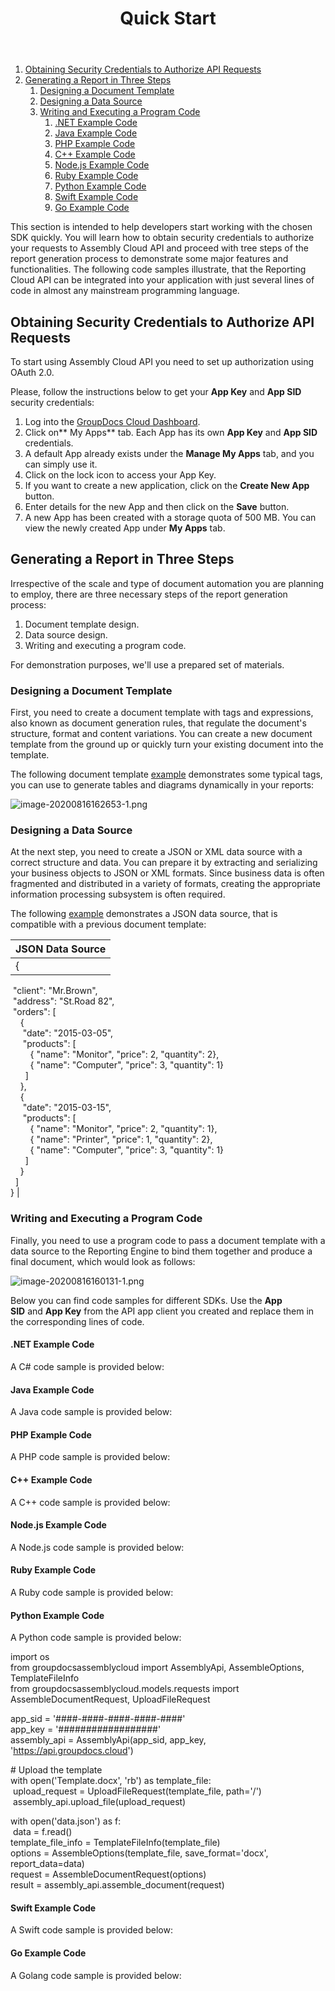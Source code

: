 ﻿---
id: "quick-start"
url: "assembly/getting-started/quick-start"
title: "Quick Start"
weight: 4
productName: "GroupDocs.Assembly Cloud"
description: "Quick Start"
keywords: ""
---

1.  [Obtaining Security Credentials to Authorize API Requests](#HObtainingSecurityCredentialstoAuthorizeAPIRequests)
2.  [Generating a Report in Three Steps](#HGeneratingaReportinThreeSteps)
    1.  [Designing a Document Template](#HDesigningaDocumentTemplate)
    2.  [Designing a Data Source](#HDesigningaDataSource)
    3.  [Writing and Executing a Program Code](#HWritingandExecutingaProgramCode)
        1.  [.NET Example Code](#H.NETExampleCode)
        2.  [Java Example Code](#HJavaExampleCode)
        3.  [PHP Example Code](#HPHPExampleCode)
        4.  [C++ Example Code](#HC2B2BExampleCode)
        5.  [Node.js Example Code](#HNode.jsExampleCode)
        6.  [Ruby Example Code](#HRubyExampleCode)
        7.  [Python Example Code](#HPythonExampleCode)
        8.  [Swift Example Code](#HSwiftExampleCode)
        9.  [Go Example Code](#HGoExampleCode)

This section is intended to help developers start working with the chosen SDK quickly. You will learn how to obtain security credentials to authorize your requests to Assembly Cloud API and proceed with tree steps of the report generation process to demonstrate some major features and functionalities. The following code samples illustrate, that the Reporting Cloud API can be integrated into your application with just several lines of code in almost any mainstream programming language.

## Obtaining Security Credentials to Authorize API Requests

To start using Assembly Cloud API you need to set up authorization using OAuth 2.0.

Please, follow the instructions below to get your **App Key** and **App SID** security credentials:

1.  Log into the [GroupDocs Cloud Dashboard](https://dashboard.groupdocs.cloud/#/).
2.  Click on** My Apps** tab. Each App has its own **App Key** and **App SID** credentials.
3.  A default App already exists under the **Manage My Apps** tab, and you can simply use it.
4.  Click on the lock icon to access your App Key.
5.  If you want to create a new application, click on the **Create New App** button.
6.  Enter details for the new App and then click on the **Save** button.
7.  A new App has been created with a storage quota of 500 MB. You can view the newly created App under **My Apps** tab.

## Generating a Report in Three Steps

Irrespective of the scale and type of document automation you are planning to employ, there are three necessary steps of the report generation process:

1.  Document template design.
2.  Data source design.
3.  Writing and executing a program code.

For demonstration purposes, we'll use a prepared set of materials.

### Designing a Document Template

First, you need to create a document template with tags and expressions, also known as document generation rules, that regulate the document's structure, format and content variations. You can create a new document template from the ground up or quickly turn your existing document into the template.

The following document template [example](/downloadrev/groupdocs-assembly-cloud-product-family/getting-started/quick-start/WebHome/template.docx?rev=1.1) demonstrates some typical tags, you can use to generate tables and diagrams dynamically in your reports:

![image-20200816162653-1.png](/downloadrev/groupdocs-assembly-cloud-product-family/getting-started/quick-start/WebHome/image-20200816162653-1.png?rev=1.1&width=728&height=569)

### Designing a Data Source

At the next step, you need to create a JSON or XML data source with a correct structure and data. Уou can prepare it by extracting and serializing your business objects to JSON or XML formats. Since business data is often fragmented and distributed in a variety of formats, creating the appropriate information processing subsystem is often required.

The following [example](/downloadrev/groupdocs-assembly-cloud-product-family/getting-started/quick-start/WebHome/data.json?rev=1.1) demonstrates a JSON data source, that is compatible with a previous document template:

| JSON Data Source |
| --- |
| {  
 "client": "Mr.Brown",  
 "address": "St.Road 82",  
 "orders": \[  
    {  
     "date": "2015-03-05",  
     "products": \[  
        { "name": "Monitor", "price": 2, "quantity": 2},  
        { "name": "Computer", "price": 3, "quantity": 1}  
      \]  
    },  
    {  
     "date": "2015-03-15",  
     "products": \[  
        { "name": "Monitor", "price": 2, "quantity": 1},  
        { "name": "Printer", "price": 1, "quantity": 2},  
        { "name": "Computer", "price": 3, "quantity": 1}  
      \]  
    }  
  \]  
} |

### Writing and Executing a Program Code

Finally, you need to use a program code to pass a document template with a data source to the Reporting Engine to bind them together and produce a final document, which would look as follows:

![image-20200816160131-1.png](/downloadrev/groupdocs-assembly-cloud-product-family/getting-started/quick-start/WebHome/image-20200816160131-1.png?rev=1.1&width=724&height=640)

Below you can find code samples for different SDKs. Use the **App SID** and **App Key** from the API app client you created and replace them in the corresponding lines of code.

#### .NET Example Code

A C# code sample is provided below:

#### Java Example Code

A Java code sample is provided below:

#### PHP Example Code

A PHP code sample is provided below:

#### C++ Example Code

A C++ code sample is provided below:

#### Node.js Example Code

A Node.js code sample is provided below:

#### Ruby Example Code

A Ruby code sample is provided below:

#### Python Example Code

A Python code sample is provided below:

import os  
from groupdocsassemblycloud import AssemblyApi, AssembleOptions, TemplateFileInfo  
from groupdocsassemblycloud.models.requests import AssembleDocumentRequest, UploadFileRequest  
  
app\_sid \= '####-####-####-####-####'  
app\_key \= '##################'  
assembly\_api \= AssemblyApi(app\_sid, app\_key, 'https://api.groupdocs.cloud')  
  
\# Upload the template  
with open('Template.docx', 'rb') as template\_file:  
 upload\_request \= UploadFileRequest(template\_file, path\='/')  
 assembly\_api.upload\_file(upload\_request)  
  
with open('data.json') as f:  
 data \= f.read()  
template\_file\_info \= TemplateFileInfo(template\_file)  
options \= AssembleOptions(template\_file, save\_format\='docx', report\_data\=data)  
request \= AssembleDocumentRequest(options)  
result \= assembly\_api.assemble\_document(request)

#### Swift Example Code

A Swift code sample is provided below:

#### Go Example Code

A Golang code sample is provided below:
